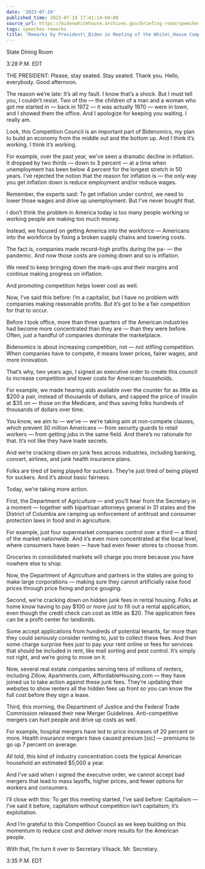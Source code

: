 ```yaml
---
date: '2023-07-19'
published_time: 2023-07-19 17:41:14-04:00
source_url: https://bidenwhitehouse.archives.gov/briefing-room/speeches-remarks/2023/07/19/remarks-by-president-biden-in-meeting-of-the-white-house-competition-council/
tags: speeches-remarks
title: "Remarks by President\_Biden in Meeting of the White\_House Competition\_Council"
---
```

 
State Dining Room

3:28 P.M. EDT

THE PRESIDENT: Please, stay seated. Stay seated. Thank you. Hello,
everybody. Good afternoon.

The reason we’re late: It’s all my fault. I know that’s a shock. But I
must tell you, I couldn’t resist. Two of the — the children of a man and
a woman who got me started in — back in 1972 — it was actually 1970 —
were in town, and I showed them the office. And I apologize for keeping
you waiting. I really am.

Look, this Competition Council is an important part of Bidenomics, my
plan to build an economy from the middle out and the bottom up. And I
think it’s working. I think it’s working.

For example, over the past year, we’ve seen a dramatic decline in
inflation. It dropped by two thirds — down to 3 percent — at a time when
unemployment has been below 4 percent for the longest stretch in 50
years. I’ve rejected the notion that the reason for inflation is — the
only way you get inflation down is reduce employment and/or reduce
wages.

Remember, the experts said: To get inflation under control, we need to
lower those wages and drive up unemployment. But I’ve never bought that.

I don’t think the problem in America today is too many people working or
working people are making too much money.

Instead, we focused on getting America into the workforce — Americans
into the workforce by fixing a broken supply chains and lowering costs.

The fact is, companies made record-high profits during the pa- — the
pandemic. And now those costs are coming down and so is inflation.

We need to keep bringing down the mark-ups and their margins and
continue making progress on inflation.

And promoting competition helps lower cost as well.

Now, I’ve said this before: I’m a capitalist, but I have no problem with
companies making reasonable profits. But it’s got to be a fair
competition for that to occur.

Before I took office, more than three quarters of the American
industries had become more concentrated than they are — than they were
before. Often, just a handful of companies dominate the marketplace.

Bidenomics is about increasing competition, not — not stifling
competition. When companies have to compete, it means lower prices,
fairer wages, and more innovation.

That’s why, two years ago, I signed an executive order to create this
council to increase competition and lower costs for American households.

For example, we made hearing aids available over the counter for as
little as $200 a pair, instead of thousands of dollars, and capped the
price of insulin at $35 on — those on the Medicare, and thus saving
folks hundreds of thousands of dollars over time.

You know, we aim to — we’ve — we’re taking aim at non-compete clauses,
which prevent 30 million Americans — from security guards to retail
workers — from getting jobs in the same field. And there’s no rationale
for that. It’s not like they have trade secrets.

And we’re cracking down on junk fees across industries, including
banking, concert, airlines, and junk health insurance plans.

Folks are tired of being played for suckers. They’re just tired of being
played for suckers. And it’s about basic fairness.

Today, we’re taking more action.

First, the Department of Agriculture — and you’ll hear from the
Secretary in a moment — together with bipartisan attorneys general in 31
states and the District of Columbia are ramping up enforcement of
antitrust and consumer protection laws in food and in agriculture.

For example, just four supermarket companies control over a third — a
third of the market nationwide. And it’s even more concentrated at the
local level, where consumers have been — have had even fewer stores to
choose from.

Groceries in consolidated markets will charge you more because you have
nowhere else to shop.

Now, the Department of Agriculture and partners in the states are going
to make large corporations — making sure they cannot artificially raise
food prices through price fixing and price gouging.

Second, we’re cracking down on hidden junk fees in rental housing. Folks
at home know having to pay $100 or more just to fill out a rental
application, even though the credit check can cost as little as $20. The
application fees can be a profit center for landlords.

Some accept applications from hundreds of potential tenants, far more
than they could seriously consider renting to, just to collect these
fees. And then some charge surprise fees just to pay your rent online or
fees for services that should be included in rent, like mail sorting and
pest control. It’s simply not right, and we’re going to move on it.

Now, several real estate companies serving tens of millions of renters,
including Zillow, Apartments.com, AffordableHousing.com — they have
joined us to take action against these junk fees. They’re updating their
websites to show renters all the hidden fees up front so you can know
the full cost before they sign a lease.

Third, this morning, the Department of Justice and the Federal Trade
Commission released their new Merger Guidelines. Anti-competitive
mergers can hurt people and drive up costs as well.

For example, hospital mergers have led to price increases of 20 percent
or more. Health insurance mergers have caused presium \[sic\] — premiums
to go up 7 percent on average.

All told, this kind of industry concentration costs the typical American
household an estimated $5,000 a year.

And I’ve said when I signed the executive order, we cannot accept bad
mergers that lead to mass layoffs, higher prices, and fewer options for
workers and consumers.

I’ll close with this: To get this meeting started, I’ve said before:
Capitalism — I’ve said it before, capitalism without competition isn’t
capitalism; it’s exploitation.

And I’m grateful to this Competition Council as we keep building on this
momentum to reduce cost and deliver more results for the American
people.

With that, I’m turn it over to Secretary Vilsack. Mr. Secretary.

3:35 P.M. EDT
